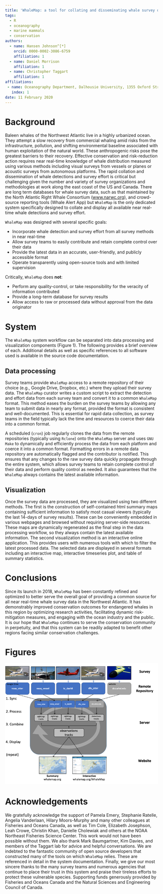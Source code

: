 ```yaml
---
title: 'WhaleMap: a tool for collating and disseminating whale survey data in near real-time'
tags:
  - R
  - oceanography
  - marine mammals
  - conservation
authors:
  - name: Hansen Johnson^[*]
    orcid: 0000-0002-3086-6759
    affiliation: 1
  - name: Daniel Morrison
    affiliation: 1
  - name: Christopher Taggart
    affiliation: 1
affiliations:
 - name: Oceanography Department, Dalhousie University, 1355 Oxford Street, Halifax, Nova Scotia, Canada B3H 4R2
   index: 1
date: 11 February 2020
---
```


# Background

Baleen whales of the Northwest Atlantic live in a highly urbanized ocean. They attempt a slow recovery from commercial whaling amid risks from the infrastructure, pollution, and shifting environmental baseline associated with human exploitation of the natural world. These anthropogenic risks pose the greatest barriers to their recovery. Effective conservation and risk-reduction action requires near real-time knowledge of whale distribution measured using various methods including visual surveys from vessels or planes or acoustic surveys from autonomous platforms. The rapid collation and dissemination of whale detections and survey effort is critical but challenging given the number and variety of survey organizations and methodologies at work along the east coast of the US and Canada. There are long term databases for whale survey data, such as that maintained by the North Atlantic Right Whale Consortium (www.narwc.org), and crowd-source reporting tools (Whale Alert App) but `WhaleMap` is the only dedicated system specifically designed to collate and display all available near real-time whale detections and survey effort.

`WhaleMap` was designed with several specific goals:  
-	Incorporate whale detection and survey effort from all survey methods in near real-time  
-	Allow survey teams to easily contribute and retain complete control over their data  
-	Provide the latest data in an accurate, user-friendly, and publicly accessible format  
-	Operate transparently using open-source tools and with limited supervision  

Critically, `WhaleMap` does **not**:  
-	Perform any quality-control, or take responsibility for the veracity of information contributed  
-	Provide a long-term database for survey results  
-	Allow access to raw or processed data without approval from the data originator  

# System

The `WhaleMap` system workflow can be separated into data processing and visualization components (Figure 1). The following provides a brief overview of each. Additional details as well as specific references to all software used is available in the source code documentation.

## Data processing

Survey teams provide `WhaleMap` access to a remote repository of their choice (e.g., Google Drive, Dropbox, etc.) where they upload their survey data. The `WhaleMap` curator writes a custom script to extract the detection and effort data from each survey team and convert it to a common `WhaleMap` format. This method eases the burden on the survey teams by allowing any team to submit data in nearly any format, provided the format is consistent and well-documented. This is essential for rapid data collection, as survey teams in the field typically lack the time and resources to coerce their data into a common format.

A scheduled (`cron`) job regularly clones the data from the remote repositories (typically using `Rclone`) onto the `WhaleMap` server and uses `GNU Make` to dynamically and efficiently process the data from each platform and coerce it into a common format. Formatting errors in a remote data repository are automatically flagged and the contributor is notified. This ensures that any changes to the raw survey data quickly propagate through the entire system, which allows survey teams to retain complete control of their data and perform quality control as needed. It also guarantees that the `WhaleMap` always contains the latest available information.

## Visualization

Once the survey data are processed, they are visualized using two different methods. The first is the construction of self-contained html summary maps containing sufficient information to satisfy most casual viewers (typically the last 14-days of survey results). These can be conveniently embedded in various webpages and browsed without requiring server-side resources. These maps are dynamically regenerated as the final step in the data processing workflow, so they always contain the latest available information. The second visualization method is an interactive online application. This provides users with numerous tools with which to filter the latest processed data. The selected data are displayed in several formats including an interactive map, interactive timeseries plot, and table of summary statistics. 

# Conclusions

Since its launch in 2018, `WhaleMap` has been constantly refined and optimized to better serve the overall goal of providing a common source for all near real-time whale survey data in the Northwest Atlantic. It has demonstrably improved conservation outcomes for endangered whales in this region by optimizing research activities, facilitating dynamic risk-mitigation measures, and engaging with the ocean industry and the public. It is our hope that `WhaleMap` continues to serve the conservation community in perpetuity, and that this system can be readily adapted to benefit other regions facing similar conservation challenges.

# Figures

![Conceptual overview of WhaleMap data processing and display](figure_1.png)

# Acknowledgements

We gratefully acknowledge the support of Pamela Emery, Stephanie Ratelle, Angelia Vanderlaan, Hilary Moors-Murphy and many other colleagues at Fisheries and Oceans Canada, as well as Tim Cole, Elizabeth Josephson, Leah Crowe, Christin Khan, Danielle Cholewiak and others at the NOAA Northeast Fisheries Science Center. This work would not have been possible without them. We also thank Mark Baumgartner, Kim Davies, and members of the Taggart lab for advice and helpful conversations. We are indebted to the fantastic community of open source developers that constructed many of the tools on which `WhaleMap` relies. These are referenced in detail in the system documentation. Finally, we give our most sincere thanks to the many survey teams and numerous agencies that continue to place their trust in this system and praise their tireless efforts to protect these vulnerable species. Supporting funds generously provided by Fisheries and Oceans Canada and the Natural Sciences and Engineering Council of Canada. 
